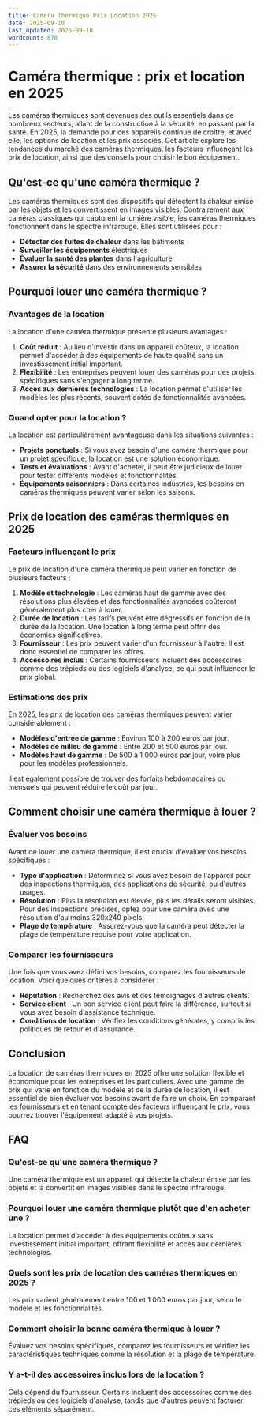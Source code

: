 ```yaml
---
title: Caméra Thermique Prix Location 2025
date: 2025-09-10
last_updated: 2025-09-10
wordcount: 878
---
```


# Caméra thermique : prix et location en 2025

Les caméras thermiques sont devenues des outils essentiels dans de nombreux secteurs, allant de la construction à la sécurité, en passant par la santé. En 2025, la demande pour ces appareils continue de croître, et avec elle, les options de location et les prix associés. Cet article explore les tendances du marché des caméras thermiques, les facteurs influençant les prix de location, ainsi que des conseils pour choisir le bon équipement.

## Qu'est-ce qu'une caméra thermique ?

Les caméras thermiques sont des dispositifs qui détectent la chaleur émise par les objets et les convertissent en images visibles. Contrairement aux caméras classiques qui capturent la lumière visible, les caméras thermiques fonctionnent dans le spectre infrarouge. Elles sont utilisées pour :

- **Détecter des fuites de chaleur** dans les bâtiments
- **Surveiller les équipements** électriques
- **Évaluer la santé des plantes** dans l'agriculture
- **Assurer la sécurité** dans des environnements sensibles

## Pourquoi louer une caméra thermique ?

### Avantages de la location

La location d'une caméra thermique présente plusieurs avantages :

1. **Coût réduit** : Au lieu d'investir dans un appareil coûteux, la location permet d'accéder à des équipements de haute qualité sans un investissement initial important.
2. **Flexibilité** : Les entreprises peuvent louer des caméras pour des projets spécifiques sans s'engager à long terme.
3. **Accès aux dernières technologies** : La location permet d'utiliser les modèles les plus récents, souvent dotés de fonctionnalités avancées.

### Quand opter pour la location ?

La location est particulièrement avantageuse dans les situations suivantes :

- **Projets ponctuels** : Si vous avez besoin d'une caméra thermique pour un projet spécifique, la location est une solution économique.
- **Tests et évaluations** : Avant d'acheter, il peut être judicieux de louer pour tester différents modèles et fonctionnalités.
- **Équipements saisonniers** : Dans certaines industries, les besoins en caméras thermiques peuvent varier selon les saisons.

## Prix de location des caméras thermiques en 2025

### Facteurs influençant le prix

Le prix de location d'une caméra thermique peut varier en fonction de plusieurs facteurs :

1. **Modèle et technologie** : Les caméras haut de gamme avec des résolutions plus élevées et des fonctionnalités avancées coûteront généralement plus cher à louer.
2. **Durée de location** : Les tarifs peuvent être dégressifs en fonction de la durée de la location. Une location à long terme peut offrir des économies significatives.
3. **Fournisseur** : Les prix peuvent varier d'un fournisseur à l'autre. Il est donc essentiel de comparer les offres.
4. **Accessoires inclus** : Certains fournisseurs incluent des accessoires comme des trépieds ou des logiciels d'analyse, ce qui peut influencer le prix global.

### Estimations des prix

En 2025, les prix de location des caméras thermiques peuvent varier considérablement :

- **Modèles d'entrée de gamme** : Environ 100 à 200 euros par jour.
- **Modèles de milieu de gamme** : Entre 200 et 500 euros par jour.
- **Modèles haut de gamme** : De 500 à 1 000 euros par jour, voire plus pour les modèles professionnels.

Il est également possible de trouver des forfaits hebdomadaires ou mensuels qui peuvent réduire le coût par jour.

## Comment choisir une caméra thermique à louer ?

### Évaluer vos besoins

Avant de louer une caméra thermique, il est crucial d'évaluer vos besoins spécifiques :

- **Type d'application** : Déterminez si vous avez besoin de l'appareil pour des inspections thermiques, des applications de sécurité, ou d'autres usages.
- **Résolution** : Plus la résolution est élevée, plus les détails seront visibles. Pour des inspections précises, optez pour une caméra avec une résolution d'au moins 320x240 pixels.
- **Plage de température** : Assurez-vous que la caméra peut détecter la plage de température requise pour votre application.

### Comparer les fournisseurs

Une fois que vous avez défini vos besoins, comparez les fournisseurs de location. Voici quelques critères à considérer :

- **Réputation** : Recherchez des avis et des témoignages d'autres clients.
- **Service client** : Un bon service client peut faire la différence, surtout si vous avez besoin d'assistance technique.
- **Conditions de location** : Vérifiez les conditions générales, y compris les politiques de retour et d'assurance.

## Conclusion

La location de caméras thermiques en 2025 offre une solution flexible et économique pour les entreprises et les particuliers. Avec une gamme de prix qui varie en fonction du modèle et de la durée de location, il est essentiel de bien évaluer vos besoins avant de faire un choix. En comparant les fournisseurs et en tenant compte des facteurs influençant le prix, vous pourrez trouver l'équipement adapté à vos projets.

## FAQ

### Qu'est-ce qu'une caméra thermique ?

Une caméra thermique est un appareil qui détecte la chaleur émise par les objets et la convertit en images visibles dans le spectre infrarouge.

### Pourquoi louer une caméra thermique plutôt que d'en acheter une ?

La location permet d'accéder à des équipements coûteux sans investissement initial important, offrant flexibilité et accès aux dernières technologies.

### Quels sont les prix de location des caméras thermiques en 2025 ?

Les prix varient généralement entre 100 et 1 000 euros par jour, selon le modèle et les fonctionnalités.

### Comment choisir la bonne caméra thermique à louer ?

Évaluez vos besoins spécifiques, comparez les fournisseurs et vérifiez les caractéristiques techniques comme la résolution et la plage de température.

### Y a-t-il des accessoires inclus lors de la location ?

Cela dépend du fournisseur. Certains incluent des accessoires comme des trépieds ou des logiciels d'analyse, tandis que d'autres peuvent facturer ces éléments séparément.